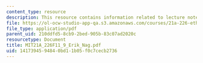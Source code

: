 ```yaml
---
content_type: resource
description: This resource contains information related to lecture notes.
file: https://ol-ocw-studio-app-qa.s3.amazonaws.com/courses/21a-226-ethnic-and-national-identity-fall-2011/1417394594840bd11b05f0c7cecb2736_MIT21A_226F11_9_Erik_Nag.pdf
file_type: application/pdf
parent_uid: 210ddfd5-8cb9-2bed-905b-83c07ad2020c
resourcetype: Document
title: MIT21A_226F11_9_Erik_Nag.pdf
uid: 14173945-9484-0bd1-1b05-f0c7cecb2736
---
```

